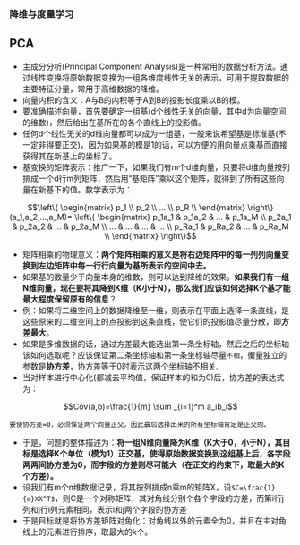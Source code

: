 ### 降维与度量学习

## PCA
* 主成分分析(Principal Component Analysis)是一种常用的数据分析方法。通过线性变换将原始数据变换为一组各维度线性无关的表示，可用于提取数据的主要特征分量，常用于高维数据的降维。
* 向量内积的含义：A与B的内积等于A到B的投影长度乘以B的模。
* 要准确描述向量，首先要确定一组基(d个线性无关的向量，其中d为向量空间的维数)，然后给出在基所在的各个直线上的投影值。
* 任何d个线性无关的d维向量都可以成为一组基，一般来说希望基是标准基(不一定非得要正交)，因为如果基的模是1的话，可以方便的用向量点乘基而直接获得其在新基上的坐标了。
* 基变换的矩阵表示：推广一下，如果我们有m个d维向量，只要将d维向量按列排成一个d行m列矩阵，然后用“基矩阵”乘以这个矩阵，就得到了所有这些向量在新基下的值。数学表示为：
```math
\left\{
 \begin{matrix}
   p_1 \\
   p_2 \\
   ... \\
   p_R \\
  \end{matrix}
  \right\}(a_1,a_2,...,a_M)=
\left\{
 \begin{matrix}
   p_1a_1 & p_1a_2 & ... & p_1a_M \\
   p_2a_1 & p_2a_2 & ... & p_2a_M \\
   ... & ... & ... & ... \\
   p_Ra_1 & p_Ra_2 & ... & p_Ra_M \\
\end{matrix}
\right\}
```
* 矩阵相乘的物理意义：**两个矩阵相乘的意义是将右边矩阵中的每一列列向量变换到左边矩阵中每一行行向量为基所表示的空间中去。**
* 如果基的数量少于向量本身的维数，则可以达到降维的效果。**如果我们有一组N维向量，现在要将其降到K维（K小于N），那么我们应该如何选择K个基才能最大程度保留原有的信息**？
* 例：如果将二维空间上的数据降维至一维，则表示在平面上选择一条直线，是这些原来的二维空间上的点投影到这条直线，使它们的投影值尽量分散，即**方差最大**。
* 如果是多维数据的话，通过方差最大能选出第一条坐标轴，然后之后的坐标轴该如何选取呢？应该保证第二条坐标轴和第一条坐标轴尽量`不相`，衡量独立的参数是**协方差**，协方差等于0时表示这两个坐标轴不相关.
* 当对样本进行中心化(都减去平均值，保证样本的和为0)后，协方差的表达式为：
```math
Cov(a,b)=\frac{1}{m} \sum _{i=1}^m a_ib_i
```
    要使协方差=0，必须保证两个向量正交，因此最后选择出来的所有坐标轴肯定是正交的。
* 于是，问题的整体描述为：**将一组N维向量降为K维（K大于0，小于N），其目标是选择K个单位（模为1）正交基，使得原始数据变换到这组基上后，各字段两两间协方差为0，而字段的方差则尽可能大（在正交的约束下，取最大的K个方差）。**
* 设我们有m个n维数据记录，将其按列排成n乘m的矩阵X，设`$C=\frac{1}{m}XX^T$`，则C是一个对称矩阵，其对角线分别个各个字段的方差，而第i行j列和j行i列元素相同，表示i和j两个字段的协方差
* 于是目标就是将协方差矩阵对角化：对角线以外的元素全为0，并且在主对角线上的元素进行排序，取最大的k个。
